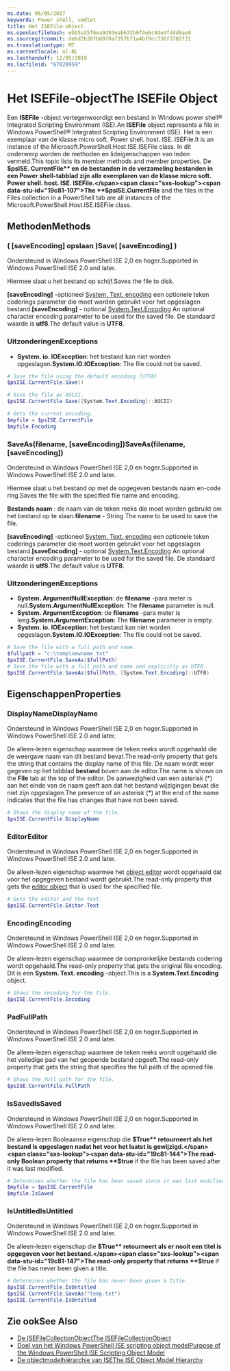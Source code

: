```yaml
---
ms.date: 06/05/2017
keywords: Power shell, cmdlet
title: Het ISEFile-object
ms.openlocfilehash: ebb5a35f6ea9d93eab633b9f4e6c84e4fddd6ae8
ms.sourcegitcommit: debd2b38fb8070a7357bf1a4bf9cc736f3702f31
ms.translationtype: MT
ms.contentlocale: nl-NL
ms.lasthandoff: 12/05/2019
ms.locfileid: "67028959"
---
```

# <a name="the-isefile-object"></a><span data-ttu-id="19c81-103">Het ISEFile-object</span><span class="sxs-lookup"><span data-stu-id="19c81-103">The ISEFile Object</span></span>

<span data-ttu-id="19c81-104">Een **ISEFile** -object vertegenwoordigt een bestand in Windows power shell® Integrated Scripting Environment (ISE).</span><span class="sxs-lookup"><span data-stu-id="19c81-104">An **ISEFile** object represents a file in Windows PowerShell® Integrated Scripting Environment (ISE).</span></span> <span data-ttu-id="19c81-105">Het is een exemplaar van de klasse micro soft. Power shell. host. ISE. ISEFile.</span><span class="sxs-lookup"><span data-stu-id="19c81-105">It is an instance of the Microsoft.PowerShell.Host.ISE.ISEFile class.</span></span> <span data-ttu-id="19c81-106">In dit onderwerp worden de methoden en lideigenschappen van leden vermeld.</span><span class="sxs-lookup"><span data-stu-id="19c81-106">This topic lists its member methods and member properties.</span></span> <span data-ttu-id="19c81-107">De **$psISE. CurrentFile** en de bestanden in de verzameling bestanden in een Power shell-tabblad zijn alle exemplaren van de klasse micro soft. Power shell. host. ISE. ISEFile.</span><span class="sxs-lookup"><span data-stu-id="19c81-107">The **$psISE.CurrentFile** and the files in the Files collection in a PowerShell tab are all instances of the Microsoft.PowerShell.Host.ISE.ISEFile class.</span></span>

## <a name="methods"></a><span data-ttu-id="19c81-108">Methoden</span><span class="sxs-lookup"><span data-stu-id="19c81-108">Methods</span></span>

### <a name="save-saveencoding-"></a><span data-ttu-id="19c81-109">\( \[saveEncoding\] opslaan \)</span><span class="sxs-lookup"><span data-stu-id="19c81-109">Save\( \[saveEncoding\] \)</span></span>

<span data-ttu-id="19c81-110">Ondersteund in Windows PowerShell ISE 2,0 en hoger.</span><span class="sxs-lookup"><span data-stu-id="19c81-110">Supported in Windows PowerShell ISE 2.0 and later.</span></span>

<span data-ttu-id="19c81-111">Hiermee slaat u het bestand op schijf.</span><span class="sxs-lookup"><span data-stu-id="19c81-111">Saves the file to disk.</span></span>

<span data-ttu-id="19c81-112">**\[saveEncoding\]** -optioneel [System. Text. encoding](https://msdn.microsoft.com/library/system.text.encoding.aspx) een optionele teken coderings parameter die moet worden gebruikt voor het opgeslagen bestand.</span><span class="sxs-lookup"><span data-stu-id="19c81-112">**\[saveEncoding\]** - optional [System.Text.Encoding](https://msdn.microsoft.com/library/system.text.encoding.aspx) An optional character encoding parameter to be used for the saved file.</span></span> <span data-ttu-id="19c81-113">De standaard waarde is **utf8**.</span><span class="sxs-lookup"><span data-stu-id="19c81-113">The default value is **UTF8**.</span></span>

### <a name="exceptions"></a><span data-ttu-id="19c81-114">Uitzonderingen</span><span class="sxs-lookup"><span data-stu-id="19c81-114">Exceptions</span></span>

- <span data-ttu-id="19c81-115">**System. io. IOException**: het bestand kan niet worden opgeslagen.</span><span class="sxs-lookup"><span data-stu-id="19c81-115">**System.IO.IOException**: The file could not be saved.</span></span>

```powershell
# Save the file using the default encoding (UTF8)
$psISE.CurrentFile.Save()

# Save the file as ASCII.
$psISE.CurrentFile.Save([System.Text.Encoding]::ASCII)

# Gets the current encoding.
$myfile = $psISE.CurrentFile
$myfile.Encoding
```

### <a name="saveasfilename-saveencoding"></a><span data-ttu-id="19c81-116">SaveAs\(filename, \[saveEncoding\]\)</span><span class="sxs-lookup"><span data-stu-id="19c81-116">SaveAs\(filename, \[saveEncoding\]\)</span></span>

<span data-ttu-id="19c81-117">Ondersteund in Windows PowerShell ISE 2,0 en hoger.</span><span class="sxs-lookup"><span data-stu-id="19c81-117">Supported in Windows PowerShell ISE 2.0 and later.</span></span>

<span data-ttu-id="19c81-118">Hiermee slaat u het bestand op met de opgegeven bestands naam en-code ring.</span><span class="sxs-lookup"><span data-stu-id="19c81-118">Saves the file with the specified file name and encoding.</span></span>

<span data-ttu-id="19c81-119">**Bestands naam** : de naam van de teken reeks die moet worden gebruikt om het bestand op te slaan.</span><span class="sxs-lookup"><span data-stu-id="19c81-119">**filename** - String The name to be used to save the file.</span></span>

<span data-ttu-id="19c81-120">**\[saveEncoding\]** -optioneel [System. Text. encoding](https://msdn.microsoft.com/library/system.text.encoding.aspx) een optionele teken coderings parameter die moet worden gebruikt voor het opgeslagen bestand.</span><span class="sxs-lookup"><span data-stu-id="19c81-120">**\[saveEncoding\]** - optional [System.Text.Encoding](https://msdn.microsoft.com/library/system.text.encoding.aspx) An optional character encoding parameter to be used for the saved file.</span></span> <span data-ttu-id="19c81-121">De standaard waarde is **utf8**.</span><span class="sxs-lookup"><span data-stu-id="19c81-121">The default value is **UTF8**.</span></span>

### <a name="exceptions"></a><span data-ttu-id="19c81-122">Uitzonderingen</span><span class="sxs-lookup"><span data-stu-id="19c81-122">Exceptions</span></span>

- <span data-ttu-id="19c81-123">**System. ArgumentNullException**: de **filename** -para meter is null.</span><span class="sxs-lookup"><span data-stu-id="19c81-123">**System.ArgumentNullException**: The **filename** parameter is null.</span></span>
- <span data-ttu-id="19c81-124">**System. ArgumentException**: de **filename** -para meter is leeg.</span><span class="sxs-lookup"><span data-stu-id="19c81-124">**System.ArgumentException**: The **filename** parameter is empty.</span></span>
- <span data-ttu-id="19c81-125">**System. io. IOException**: het bestand kan niet worden opgeslagen.</span><span class="sxs-lookup"><span data-stu-id="19c81-125">**System.IO.IOException**: The file could not be saved.</span></span>

```powershell
# Save the file with a full path and name.
$fullpath = "c:\temp\newname.txt"
$psISE.CurrentFile.SaveAs($fullPath)
# Save the file with a full path and name and explicitly as UTF8.
$psISE.CurrentFile.SaveAs($fullPath, [System.Text.Encoding]::UTF8)
```

## <a name="properties"></a><span data-ttu-id="19c81-126">Eigenschappen</span><span class="sxs-lookup"><span data-stu-id="19c81-126">Properties</span></span>

### <a name="displayname"></a><span data-ttu-id="19c81-127">DisplayName</span><span class="sxs-lookup"><span data-stu-id="19c81-127">DisplayName</span></span>

<span data-ttu-id="19c81-128">Ondersteund in Windows PowerShell ISE 2,0 en hoger.</span><span class="sxs-lookup"><span data-stu-id="19c81-128">Supported in Windows PowerShell ISE 2.0 and later.</span></span>

<span data-ttu-id="19c81-129">De alleen-lezen eigenschap waarmee de teken reeks wordt opgehaald die de weergave naam van dit bestand bevat.</span><span class="sxs-lookup"><span data-stu-id="19c81-129">The read-only property that gets the string that contains the display name of this file.</span></span> <span data-ttu-id="19c81-130">De naam wordt weer gegeven op het tabblad **bestand** boven aan de editor.</span><span class="sxs-lookup"><span data-stu-id="19c81-130">The name is shown on the **File** tab at the top of the editor.</span></span> <span data-ttu-id="19c81-131">De aanwezigheid van een asterisk \(\*\) aan het einde van de naam geeft aan dat het bestand wijzigingen bevat die niet zijn opgeslagen.</span><span class="sxs-lookup"><span data-stu-id="19c81-131">The presence of an asterisk \(\*\) at the end of the name indicates that the file has changes that have not been saved.</span></span>

```powershell
# Shows the display name of the file.
$psISE.CurrentFile.DisplayName
```

### <a name="editor"></a><span data-ttu-id="19c81-132">Editor</span><span class="sxs-lookup"><span data-stu-id="19c81-132">Editor</span></span>

<span data-ttu-id="19c81-133">Ondersteund in Windows PowerShell ISE 2,0 en hoger.</span><span class="sxs-lookup"><span data-stu-id="19c81-133">Supported in Windows PowerShell ISE 2.0 and later.</span></span>

<span data-ttu-id="19c81-134">De alleen-lezen eigenschap waarmee het [object editor](The-ISEEditor-Object.md) wordt opgehaald dat voor het opgegeven bestand wordt gebruikt.</span><span class="sxs-lookup"><span data-stu-id="19c81-134">The read-only property that gets the [editor object](The-ISEEditor-Object.md) that is used for the specified file.</span></span>

```powershell
# Gets the editor and the text.
$psISE.CurrentFile.Editor.Text
```

### <a name="encoding"></a><span data-ttu-id="19c81-135">Encoding</span><span class="sxs-lookup"><span data-stu-id="19c81-135">Encoding</span></span>

<span data-ttu-id="19c81-136">Ondersteund in Windows PowerShell ISE 2,0 en hoger.</span><span class="sxs-lookup"><span data-stu-id="19c81-136">Supported in Windows PowerShell ISE 2.0 and later.</span></span>

<span data-ttu-id="19c81-137">De alleen-lezen eigenschap waarmee de oorspronkelijke bestands codering wordt opgehaald.</span><span class="sxs-lookup"><span data-stu-id="19c81-137">The read-only property that gets the original file encoding.</span></span> <span data-ttu-id="19c81-138">Dit is een **System. Text. encoding** -object.</span><span class="sxs-lookup"><span data-stu-id="19c81-138">This is a **System.Text.Encoding** object.</span></span>

```powershell
# Shows the encoding for the file.
$psISE.CurrentFile.Encoding
```

### <a name="fullpath"></a><span data-ttu-id="19c81-139">Pad</span><span class="sxs-lookup"><span data-stu-id="19c81-139">FullPath</span></span>

<span data-ttu-id="19c81-140">Ondersteund in Windows PowerShell ISE 2,0 en hoger.</span><span class="sxs-lookup"><span data-stu-id="19c81-140">Supported in Windows PowerShell ISE 2.0 and later.</span></span>

<span data-ttu-id="19c81-141">De alleen-lezen eigenschap waarmee de teken reeks wordt opgehaald die het volledige pad van het geopende bestand opgeeft.</span><span class="sxs-lookup"><span data-stu-id="19c81-141">The read-only property that gets the string that specifies the full path of the opened file.</span></span>

```powershell
# Shows the full path for the file.
$psISE.CurrentFile.FullPath
```

### <a name="issaved"></a><span data-ttu-id="19c81-142">IsSaved</span><span class="sxs-lookup"><span data-stu-id="19c81-142">IsSaved</span></span>

<span data-ttu-id="19c81-143">Ondersteund in Windows PowerShell ISE 2,0 en hoger.</span><span class="sxs-lookup"><span data-stu-id="19c81-143">Supported in Windows PowerShell ISE 2.0 and later.</span></span>

<span data-ttu-id="19c81-144">De alleen-lezen Booleaanse eigenschap die **$True** retourneert als het bestand is opgeslagen nadat het voor het laatst is gewijzigd.</span><span class="sxs-lookup"><span data-stu-id="19c81-144">The read-only Boolean property that returns **$true** if the file has been saved after it was last modified.</span></span>

```powershell
# Determines whether the file has been saved since it was last modified.
$myfile = $psISE.CurrentFile
$myfile.IsSaved
```

### <a name="isuntitled"></a><span data-ttu-id="19c81-145">IsUntitled</span><span class="sxs-lookup"><span data-stu-id="19c81-145">IsUntitled</span></span>

<span data-ttu-id="19c81-146">Ondersteund in Windows PowerShell ISE 2,0 en hoger.</span><span class="sxs-lookup"><span data-stu-id="19c81-146">Supported in Windows PowerShell ISE 2.0 and later.</span></span>

<span data-ttu-id="19c81-147">De alleen-lezen eigenschap die **$True** retourneert als er nooit een titel is opgegeven voor het bestand.</span><span class="sxs-lookup"><span data-stu-id="19c81-147">The read-only property that returns **$true** if the file has never been given a title.</span></span>

```powershell
# Determines whether the file has never been given a title.
$psISE.CurrentFile.IsUntitled
$psISE.CurrentFile.SaveAs("temp.txt")
$psISE.CurrentFile.IsUntitled
```

## <a name="see-also"></a><span data-ttu-id="19c81-148">Zie ook</span><span class="sxs-lookup"><span data-stu-id="19c81-148">See Also</span></span>

- [<span data-ttu-id="19c81-149">De ISEFileCollectionObject</span><span class="sxs-lookup"><span data-stu-id="19c81-149">The ISEFileCollectionObject</span></span>](The-ISEFileCollection-Object.md)
- [<span data-ttu-id="19c81-150">Doel van het Windows PowerShell ISE scripting object model</span><span class="sxs-lookup"><span data-stu-id="19c81-150">Purpose of the Windows PowerShell ISE Scripting Object Model</span></span>](Purpose-of-the-Windows-PowerShell-ISE-Scripting-Object-Model.md)
- [<span data-ttu-id="19c81-151">De objectmodelhiërarchie van ISE</span><span class="sxs-lookup"><span data-stu-id="19c81-151">The ISE Object Model Hierarchy</span></span>](The-ISE-Object-Model-Hierarchy.md)
